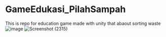 # GameEdukasi_PilahSampah
 This is repo for education game made with unity that abaout sorting waste 
![image](https://github.com/user-attachments/assets/7989de0c-b7cf-41ed-a948-45ccc4c2f398)
![Screenshot (2315)](https://github.com/user-attachments/assets/34b712fb-6484-4f97-9eac-0ce9945066b5)
